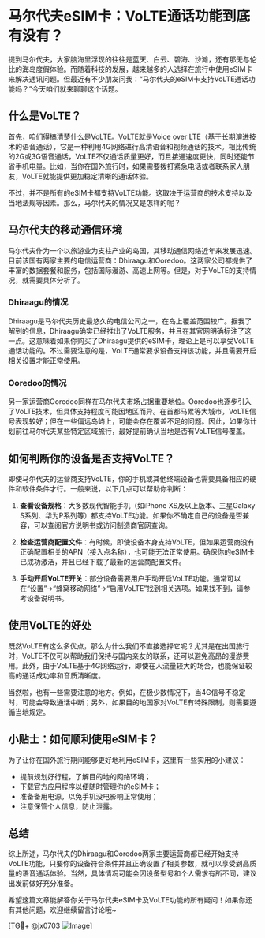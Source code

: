 # 马尔代夫eSIM卡：VoLTE通话功能到底有没有？

提到马尔代夫，大家脑海里浮现的往往是蓝天、白云、碧海、沙滩，还有那无与伦比的海岛度假体验。而随着科技的发展，越来越多的人选择在旅行中使用eSIM卡来解决通讯问题。但最近有不少朋友问我：“马尔代夫的eSIM卡支持VoLTE通话功能吗？”今天咱们就来聊聊这个话题。

## 什么是VoLTE？

首先，咱们得搞清楚什么是VoLTE。VoLTE就是Voice over LTE（基于长期演进技术的语音通话），它是一种利用4G网络进行高清语音和视频通话的技术。相比传统的2G或3G语音通话，VoLTE不仅通话质量更好，而且接通速度更快，同时还能节省手机电量。比如，当你在国外旅行时，如果需要拨打紧急电话或者联系家人朋友，VoLTE就能提供更加稳定清晰的通话体验。

不过，并不是所有的eSIM卡都支持VoLTE功能。这取决于运营商的技术支持以及当地法规等因素。那么，马尔代夫的情况又是怎样的呢？

## 马尔代夫的移动通信环境

马尔代夫作为一个以旅游业为支柱产业的岛国，其移动通信网络近年来发展迅速。目前该国有两家主要的电信运营商：Dhiraagu和Ooredoo。这两家公司都提供了丰富的数据套餐和服务，包括国际漫游、高速上网等。但是，对于VoLTE的支持情况，就需要具体分析了。

### Dhiraagu的情况

Dhiraagu是马尔代夫历史最悠久的电信公司之一，在岛上覆盖范围较广。据我了解到的信息，Dhiraagu确实已经推出了VoLTE服务，并且在其官网明确标注了这一点。这意味着如果你购买了Dhiraagu提供的eSIM卡，理论上是可以享受VoLTE通话功能的。不过需要注意的是，VoLTE通常要求设备支持该功能，并且需要开启相关设置才能正常使用。

### Ooredoo的情况

另一家运营商Ooredoo同样在马尔代夫市场占据重要地位。Ooredoo也逐步引入了VoLTE技术，但具体支持程度可能因地区而异。在首都马累等大城市，VoLTE信号表现较好；但在一些偏远岛屿上，可能会存在覆盖不足的问题。因此，如果你计划前往马尔代夫某些特定区域旅行，最好提前确认当地是否有VoLTE信号覆盖。

## 如何判断你的设备是否支持VoLTE？

即使马尔代夫的运营商支持VoLTE，你的手机或其他终端设备也需要具备相应的硬件和软件条件才行。一般来说，以下几点可以帮助你判断：

1. **查看设备规格**：大多数现代智能手机（如iPhone XS及以上版本、三星Galaxy S系列、华为P系列等）都支持VoLTE功能。如果你不确定自己的设备是否兼容，可以查阅官方说明书或访问制造商官网查询。
   
2. **检查运营商配置文件**：有时候，即使设备本身支持VoLTE，但如果运营商没有正确配置相关的APN（接入点名称），也可能无法正常使用。确保你的eSIM卡已成功激活，并且已经下载了最新的运营商配置文件。

3. **手动开启VoLTE开关**：部分设备需要用户手动开启VoLTE功能。通常可以在“设置”->“蜂窝移动网络”->“启用VoLTE”找到相关选项。如果找不到，请参考设备说明书。

## 使用VoLTE的好处

既然VoLTE有这么多优点，那么为什么我们不直接选择它呢？尤其是在出国旅行时，VoLTE不仅可以帮助我们保持与国内亲友的联系，还可以避免高昂的漫游费用。此外，由于VoLTE基于4G网络运行，即使在人流量较大的场合，也能保证较高的通话成功率和音质清晰度。

当然啦，也有一些需要注意的地方。例如，在极少数情况下，当4G信号不稳定时，可能会导致通话中断；另外，如果目的地国家对VoLTE有特殊限制，则需要遵循当地规定。

## 小贴士：如何顺利使用eSIM卡？

为了让你在国外旅行期间能够更好地利用eSIM卡，这里有一些实用的小建议：

- 提前规划好行程，了解目的地的网络环境；
- 下载官方应用程序以便随时管理你的eSIM卡；
- 准备备用电源，以免手机没电影响正常使用；
- 注意保管个人信息，防止泄露。

## 总结

综上所述，马尔代夫的Dhiraagu和Ooredoo两家主要运营商都已经开始支持VoLTE功能，只要你的设备符合条件并且正确设置了相关参数，就可以享受到高质量的语音通话体验。当然，具体情况可能会因设备型号和个人需求有所不同，建议出发前做好充分准备。

希望这篇文章能解答你关于马尔代夫eSIM卡及VoLTE功能的所有疑问！如果你还有其他问题，欢迎继续留言讨论哦~

[TG💪+ @jx0703 ![Image](https://github.com/user-attachments/assets/dbca1d08-cadb-493c-b0ec-ad6f7a83f270)]